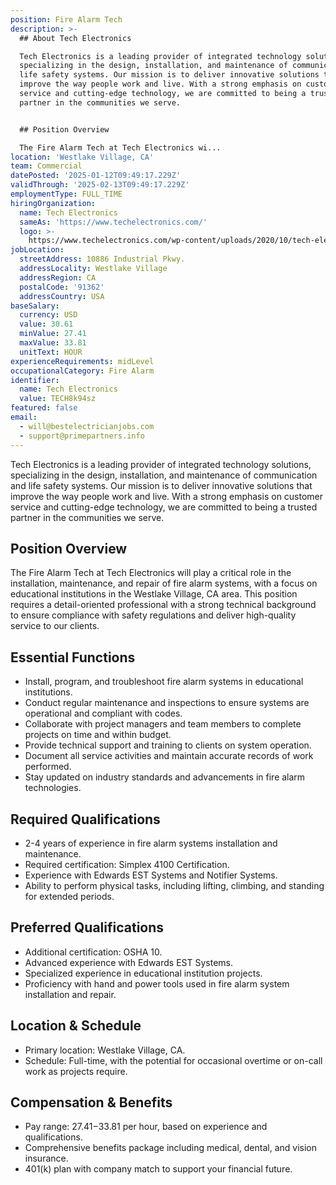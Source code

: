 ```yaml
---
position: Fire Alarm Tech
description: >-
  ## About Tech Electronics

  Tech Electronics is a leading provider of integrated technology solutions,
  specializing in the design, installation, and maintenance of communication and
  life safety systems. Our mission is to deliver innovative solutions that
  improve the way people work and live. With a strong emphasis on customer
  service and cutting-edge technology, we are committed to being a trusted
  partner in the communities we serve.


  ## Position Overview

  The Fire Alarm Tech at Tech Electronics wi...
location: 'Westlake Village, CA'
team: Commercial
datePosted: '2025-01-12T09:49:17.229Z'
validThrough: '2025-02-13T09:49:17.229Z'
employmentType: FULL_TIME
hiringOrganization:
  name: Tech Electronics
  sameAs: 'https://www.techelectronics.com/'
  logo: >-
    https://www.techelectronics.com/wp-content/uploads/2020/10/tech-electronics-logo.png
jobLocation:
  streetAddress: 10886 Industrial Pkwy.
  addressLocality: Westlake Village
  addressRegion: CA
  postalCode: '91362'
  addressCountry: USA
baseSalary:
  currency: USD
  value: 30.61
  minValue: 27.41
  maxValue: 33.81
  unitText: HOUR
experienceRequirements: midLevel
occupationalCategory: Fire Alarm
identifier:
  name: Tech Electronics
  value: TECH8k94sz
featured: false
email:
  - will@bestelectricianjobs.com
  - support@primepartners.info
---
```



Tech Electronics is a leading provider of integrated technology solutions, specializing in the design, installation, and maintenance of communication and life safety systems. Our mission is to deliver innovative solutions that improve the way people work and live. With a strong emphasis on customer service and cutting-edge technology, we are committed to being a trusted partner in the communities we serve.

## Position Overview
The Fire Alarm Tech at Tech Electronics will play a critical role in the installation, maintenance, and repair of fire alarm systems, with a focus on educational institutions in the Westlake Village, CA area. This position requires a detail-oriented professional with a strong technical background to ensure compliance with safety regulations and deliver high-quality service to our clients.

## Essential Functions
- Install, program, and troubleshoot fire alarm systems in educational institutions.
- Conduct regular maintenance and inspections to ensure systems are operational and compliant with codes.
- Collaborate with project managers and team members to complete projects on time and within budget.
- Provide technical support and training to clients on system operation.
- Document all service activities and maintain accurate records of work performed.
- Stay updated on industry standards and advancements in fire alarm technologies.

## Required Qualifications
- 2-4 years of experience in fire alarm systems installation and maintenance.
- Required certification: Simplex 4100 Certification.
- Experience with Edwards EST Systems and Notifier Systems.
- Ability to perform physical tasks, including lifting, climbing, and standing for extended periods.

## Preferred Qualifications
- Additional certification: OSHA 10.
- Advanced experience with Edwards EST Systems.
- Specialized experience in educational institution projects.
- Proficiency with hand and power tools used in fire alarm system installation and repair.

## Location & Schedule
- Primary location: Westlake Village, CA.
- Schedule: Full-time, with the potential for occasional overtime or on-call work as projects require.

## Compensation & Benefits
- Pay range: $27.41-$33.81 per hour, based on experience and qualifications.
- Comprehensive benefits package including medical, dental, and vision insurance.
- 401(k) plan with company match to support your financial future.
